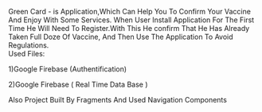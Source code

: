 Green Card - is Application,Which Can Help You To Confirm Your Vaccine And Enjoy With Some Services.
When User Install Application For The First Time He Will Need To Register.With This He confirm That He Has Already Taken Full Doze Of Vaccine, And Then Use The Application To Avoid Regulations.                   
Used Files:

1)Google Firebase (Authentification)

2)Google Firebase ( Real Time Data Base )

Also Project Built By Fragments And Used Navigation Components
